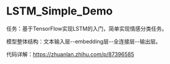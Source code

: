 # LSTM_Simple_Demo

任务：基于TensorFlow实现LSTM的入门，简单实现情感分类任务。

模型整体结构：文本输入层--embedding层--全连接层--输出层。

代码详解：https://zhuanlan.zhihu.com/p/87396585
